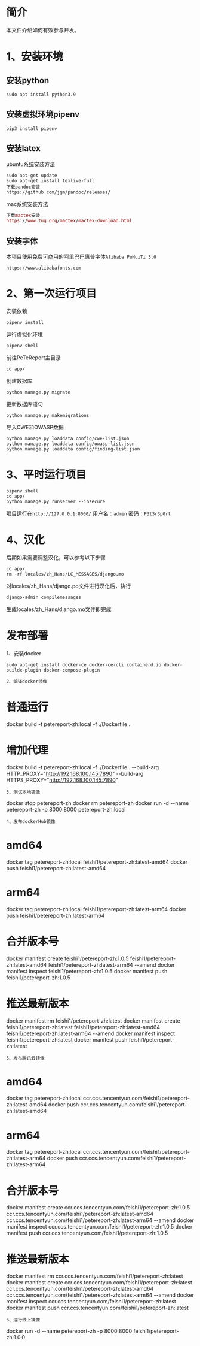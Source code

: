 # 简介
本文件介绍如何有效参与开发。

# 1、安装环境
## 安装python
```
sudo apt install python3.9
```
## 安装虚拟环境pipenv
```
pip3 install pipenv
```
## 安装latex
ubuntu系统安装方法
``` ubuntu
sudo apt-get update
sudo apt-get install texlive-full
下载pandoc安装
https://github.com/jgm/pandoc/releases/
```
mac系统安装方法
``` mac
下载mactex安装
https://www.tug.org/mactex/mactex-download.html
```
## 安装字体
本项目使用免费可商用的阿里巴巴惠普字体`Alibaba PuHuiTi 3.0`
```
https://www.alibabafonts.com
```
# 2、第一次运行项目
安装依赖
```
pipenv install
```
运行虚拟化环境
```
pipenv shell
```
前往PeTeReport主目录
```
cd app/
```
创建数据库
```
python manage.py migrate
```
更新数据库语句
```
python manage.py makemigrations
```
导入CWE和OWASP数据
```
python manage.py loaddata config/cwe-list.json
python manage.py loaddata config/owasp-list.json
python manage.py loaddata config/finding-list.json
```

# 3、平时运行项目
```
pipenv shell
cd app/
python manage.py runserver --insecure
```
项目运行在`http://127.0.0.1:8000/`
用户名：`admin`
密码：`P3t3r3p0rt`

# 4、汉化
后期如果需要调整汉化，可以参考以下步骤
```
cd app/
rm -rf locales/zh_Hans/LC_MESSAGES/django.mo
```
对locales/zh_Hans/django.po文件进行汉化后，执行
```
django-admin compilemessages
```
生成locales/zh_Hans/django.mo文件即完成


# 发布部署
1、安装docker
```
sudo apt-get install docker-ce docker-ce-cli containerd.io docker-buildx-plugin docker-compose-plugin
```
```
2、编译docker镜像
```
# 普通运行
docker build -t petereport-zh:local -f ./Dockerfile .
# 增加代理
docker build -t petereport-zh:local -f ./Dockerfile . --build-arg HTTP_PROXY="http://192.168.100.145:7890" --build-arg HTTPS_PROXY="http://192.168.100.145:7890"
```
3、测试本地镜像
```
docker stop petereport-zh
docker rm petereport-zh
docker run -d --name petereport-zh -p 8000:8000 petereport-zh:local
```
4、发布dockerHub镜像
```
# amd64
docker tag petereport-zh:local feishi1/petereport-zh:latest-amd64
docker push feishi1/petereport-zh:latest-amd64

# arm64
docker tag petereport-zh:local feishi1/petereport-zh:latest-arm64
docker push feishi1/petereport-zh:latest-arm64

# 合并版本号
docker manifest create feishi1/petereport-zh:1.0.5 feishi1/petereport-zh:latest-amd64 feishi1/petereport-zh:latest-arm64 --amend
docker manifest inspect feishi1/petereport-zh:1.0.5
docker manifest push feishi1/petereport-zh:1.0.5

# 推送最新版本
docker manifest rm feishi1/petereport-zh:latest
docker manifest create feishi1/petereport-zh:latest feishi1/petereport-zh:latest-amd64 feishi1/petereport-zh:latest-arm64 --amend
docker manifest inspect feishi1/petereport-zh:latest
docker manifest push feishi1/petereport-zh:latest
```
5、发布腾讯云镜像
```
# amd64
docker tag petereport-zh:local ccr.ccs.tencentyun.com/feishi1/petereport-zh:latest-amd64
docker push ccr.ccs.tencentyun.com/feishi1/petereport-zh:latest-amd64

# arm64
docker tag petereport-zh:local ccr.ccs.tencentyun.com/feishi1/petereport-zh:latest-arm64
docker push ccr.ccs.tencentyun.com/feishi1/petereport-zh:latest-arm64

# 合并版本号
docker manifest create ccr.ccs.tencentyun.com/feishi1/petereport-zh:1.0.5 ccr.ccs.tencentyun.com/feishi1/petereport-zh:latest-amd64 ccr.ccs.tencentyun.com/feishi1/petereport-zh:latest-arm64 --amend
docker manifest inspect ccr.ccs.tencentyun.com/feishi1/petereport-zh:1.0.5
docker manifest push ccr.ccs.tencentyun.com/feishi1/petereport-zh:1.0.5

# 推送最新版本
docker manifest rm ccr.ccs.tencentyun.com/feishi1/petereport-zh:latest
docker manifest create ccr.ccs.tencentyun.com/feishi1/petereport-zh:latest ccr.ccs.tencentyun.com/feishi1/petereport-zh:latest-amd64 ccr.ccs.tencentyun.com/feishi1/petereport-zh:latest-arm64 --amend
docker manifest inspect ccr.ccs.tencentyun.com/feishi1/petereport-zh:latest
docker manifest push ccr.ccs.tencentyun.com/feishi1/petereport-zh:latest



```
6、运行线上镜像
```
docker run -d --name petereport-zh -p 8000:8000 feishi1/petereport-zh:1.0.0
```

